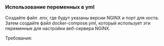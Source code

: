 
### Использование переменных в yml

Создайте файл .env, где будут указаны версии NGINX и порт для хоста. Затем создайте файл docker-compose.yml, который использует эти переменные для настройки веб-сервера NGINX.

Требования:
